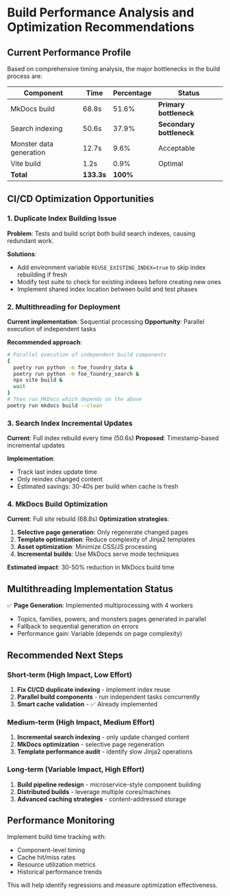 # Build Performance Analysis and Optimization Recommendations

## Current Performance Profile

Based on comprehensive timing analysis, the major bottlenecks in the build process are:

| Component | Time | Percentage | Status |
|-----------|------|------------|--------|
| MkDocs build | 68.8s | 51.6% | **Primary bottleneck** |
| Search indexing | 50.6s | 37.9% | **Secondary bottleneck** |
| Monster data generation | 12.7s | 9.6% | Acceptable |
| Vite build | 1.2s | 0.9% | Optimal |
| **Total** | **133.3s** | **100%** | |

## CI/CD Optimization Opportunities

### 1. Duplicate Index Building Issue
**Problem**: Tests and build script both build search indexes, causing redundant work.

**Solutions**:
- Add environment variable `REUSE_EXISTING_INDEX=true` to skip index rebuilding if fresh
- Modify test suite to check for existing indexes before creating new ones
- Implement shared index location between build and test phases

### 2. Multithreading for Deployment

**Current implementation**: Sequential processing
**Opportunity**: Parallel execution of independent tasks

**Recommended approach**:
```bash
# Parallel execution of independent build components
{
  poetry run python -m foe_foundry_data &
  poetry run python -m foe_foundry_search & 
  npx vite build &
  wait
}
# Then run MkDocs which depends on the above
poetry run mkdocs build --clean
```

### 3. Search Index Incremental Updates

**Current**: Full index rebuild every time (50.6s)
**Proposed**: Timestamp-based incremental updates

**Implementation**:
- Track last index update time
- Only reindex changed content
- Estimated savings: 30-40s per build when cache is fresh

### 4. MkDocs Build Optimization

**Current**: Full site rebuild (68.8s) 
**Optimization strategies**:

1. **Selective page generation**: Only regenerate changed pages
2. **Template optimization**: Reduce complexity of Jinja2 templates
3. **Asset optimization**: Minimize CSS/JS processing
4. **Incremental builds**: Use MkDocs serve mode techniques

**Estimated impact**: 30-50% reduction in MkDocs build time

## Multithreading Implementation Status

✅ **Page Generation**: Implemented multiprocessing with 4 workers
- Topics, families, powers, and monsters pages generated in parallel
- Fallback to sequential generation on errors
- Performance gain: Variable (depends on page complexity)

## Recommended Next Steps

### Short-term (High Impact, Low Effort)
1. **Fix CI/CD duplicate indexing** - implement index reuse
2. **Parallel build components** - run independent tasks concurrently  
3. **Smart cache validation** - ✅ Already implemented

### Medium-term (High Impact, Medium Effort)
1. **Incremental search indexing** - only update changed content
2. **MkDocs optimization** - selective page regeneration
3. **Template performance audit** - identify slow Jinja2 operations

### Long-term (Variable Impact, High Effort)
1. **Build pipeline redesign** - microservice-style component building
2. **Distributed builds** - leverage multiple cores/machines
3. **Advanced caching strategies** - content-addressed storage

## Performance Monitoring

Implement build time tracking with:
- Component-level timing
- Cache hit/miss rates  
- Resource utilization metrics
- Historical performance trends

This will help identify regressions and measure optimization effectiveness.